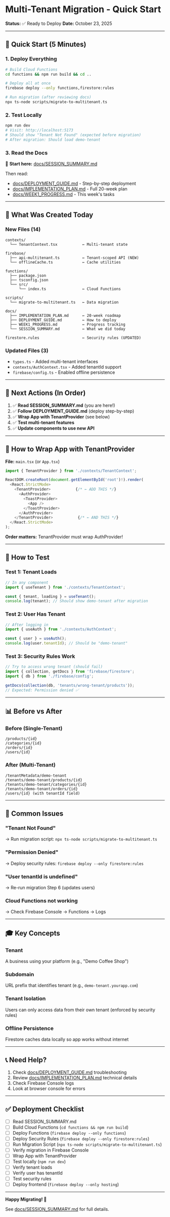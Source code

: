 # Multi-Tenant Migration - Quick Start

**Status:** ✅ Ready to Deploy
**Date:** October 23, 2025

---

## 🚀 Quick Start (5 Minutes)

### 1. Deploy Everything

```bash
# Build Cloud Functions
cd functions && npm run build && cd ..

# Deploy all at once
firebase deploy --only functions,firestore:rules

# Run migration (after reviewing docs)
npx ts-node scripts/migrate-to-multitenant.ts
```

### 2. Test Locally

```bash
npm run dev
# Visit: http://localhost:5173
# Should show "Tenant Not Found" (expected before migration)
# After migration: Should load demo-tenant
```

### 3. Read the Docs

📖 **Start here:** [docs/SESSION_SUMMARY.md](docs/SESSION_SUMMARY.md)

Then read:
- [docs/DEPLOYMENT_GUIDE.md](docs/DEPLOYMENT_GUIDE.md) - Step-by-step deployment
- [docs/IMPLEMENTATION_PLAN.md](docs/IMPLEMENTATION_PLAN.md) - Full 20-week plan
- [docs/WEEK1_PROGRESS.md](docs/WEEK1_PROGRESS.md) - This week's tasks

---

## 📁 What Was Created Today

### New Files (14)
```
contexts/
  └── TenantContext.tsx           ← Multi-tenant state

firebase/
  ├── api-multitenant.ts          ← Tenant-scoped API (NEW)
  └── offlineCache.ts             ← Cache utilities

functions/
  ├── package.json
  ├── tsconfig.json
  └── src/
      └── index.ts                ← Cloud Functions

scripts/
  └── migrate-to-multitenant.ts   ← Data migration

docs/
  ├── IMPLEMENTATION_PLAN.md      ← 20-week roadmap
  ├── DEPLOYMENT_GUIDE.md         ← How to deploy
  ├── WEEK1_PROGRESS.md           ← Progress tracking
  └── SESSION_SUMMARY.md          ← What we did today

firestore.rules                   ← Security rules (UPDATED)
```

### Updated Files (3)
- `types.ts` - Added multi-tenant interfaces
- `contexts/AuthContext.tsx` - Added tenantId support
- `firebase/config.ts` - Enabled offline persistence

---

## 🎯 Next Actions (In Order)

1. ✅ **Read SESSION_SUMMARY.md** (you are here!)
2. ✅ **Follow DEPLOYMENT_GUIDE.md** (deploy step-by-step)
3. ✅ **Wrap App with TenantProvider** (see below)
4. ✅ **Test multi-tenant features**
5. ✅ **Update components to use new API**

---

## 🔧 How to Wrap App with TenantProvider

**File:** `main.tsx` (or `App.tsx`)

```typescript
import { TenantProvider } from './contexts/TenantContext';

ReactDOM.createRoot(document.getElementById('root')!).render(
  <React.StrictMode>
    <TenantProvider>           {/* ← ADD THIS */}
      <AuthProvider>
        <ToastProvider>
          <App />
        </ToastProvider>
      </AuthProvider>
    </TenantProvider>           {/* ← AND THIS */}
  </React.StrictMode>
);
```

**Order matters:** TenantProvider must wrap AuthProvider!

---

## 🧪 How to Test

### Test 1: Tenant Loads
```typescript
// In any component
import { useTenant } from './contexts/TenantContext';

const { tenant, loading } = useTenant();
console.log(tenant); // Should show demo-tenant after migration
```

### Test 2: User Has Tenant
```typescript
// After logging in
import { useAuth } from './contexts/AuthContext';

const { user } = useAuth();
console.log(user.tenantId); // Should be "demo-tenant"
```

### Test 3: Security Rules Work
```javascript
// Try to access wrong tenant (should fail)
import { collection, getDocs } from 'firebase/firestore';
import { db } from './firebase/config';

getDocs(collection(db, 'tenants/wrong-tenant/products'));
// Expected: Permission denied ✅
```

---

## 📊 Before vs After

### Before (Single-Tenant)
```
/products/{id}
/categories/{id}
/orders/{id}
/users/{id}
```

### After (Multi-Tenant)
```
/tenantMetadata/demo-tenant
/tenants/demo-tenant/products/{id}
/tenants/demo-tenant/categories/{id}
/tenants/demo-tenant/orders/{id}
/users/{id} (with tenantId field)
```

---

## 🐛 Common Issues

### "Tenant Not Found"
→ Run migration script: `npx ts-node scripts/migrate-to-multitenant.ts`

### "Permission Denied"
→ Deploy security rules: `firebase deploy --only firestore:rules`

### "User tenantId is undefined"
→ Re-run migration Step 6 (updates users)

### Cloud Functions not working
→ Check Firebase Console → Functions → Logs

---

## 🎓 Key Concepts

### Tenant
A business using your platform (e.g., "Demo Coffee Shop")

### Subdomain
URL prefix that identifies tenant (e.g., `demo-tenant.yourapp.com`)

### Tenant Isolation
Users can only access data from their own tenant (enforced by security rules)

### Offline Persistence
Firestore caches data locally so app works without internet

---

## 📞 Need Help?

1. Check [docs/DEPLOYMENT_GUIDE.md](docs/DEPLOYMENT_GUIDE.md) troubleshooting
2. Review [docs/IMPLEMENTATION_PLAN.md](docs/IMPLEMENTATION_PLAN.md) technical details
3. Check Firebase Console logs
4. Look at browser console for errors

---

## ✅ Deployment Checklist

- [ ] Read SESSION_SUMMARY.md
- [ ] Build Cloud Functions (`cd functions && npm run build`)
- [ ] Deploy Functions (`firebase deploy --only functions`)
- [ ] Deploy Security Rules (`firebase deploy --only firestore:rules`)
- [ ] Run Migration Script (`npx ts-node scripts/migrate-to-multitenant.ts`)
- [ ] Verify migration in Firebase Console
- [ ] Wrap App with TenantProvider
- [ ] Test locally (`npm run dev`)
- [ ] Verify tenant loads
- [ ] Verify user has tenantId
- [ ] Test security rules
- [ ] Deploy frontend (`firebase deploy --only hosting`)

---

**Happy Migrating! 🚀**

See [docs/SESSION_SUMMARY.md](docs/SESSION_SUMMARY.md) for full details.
